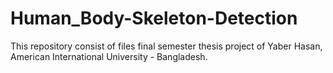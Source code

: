 # Human_Body-Skeleton-Detection
This repository consist of files final semester thesis project of Yaber Hasan, American International University - Bangladesh.
